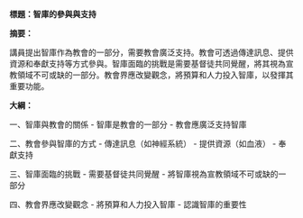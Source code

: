 **標題：智庫的參與與支持**

**摘要：**

講員提出智庫作為教會的一部分，需要教會廣泛支持。教會可透過傳達訊息、提供資源和奉獻支持等方式參與。智庫面臨的挑戰是需要基督徒共同覺醒，將其視為宣教領域不可或缺的一部分。教會界應改變觀念，將預算和人力投入智庫，以發揮其重要功能。

**大綱：**

一、智庫與教會的關係
    - 智庫是教會的一部分
    - 教會應廣泛支持智庫

二、教會參與智庫的方式
    - 傳達訊息（如神經系統）
    - 提供資源（如血液）
    - 奉獻支持

三、智庫面臨的挑戰
    - 需要基督徒共同覺醒
    - 將智庫視為宣教領域不可或缺的一部分

四、教會界應改變觀念
    - 將預算和人力投入智庫
    - 認識智庫的重要性
